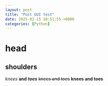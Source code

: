 ```yaml
---
layout: post
title: "Post GUI test"
date: 2025-02-15 10:51:55 +0800
categories: [Python]
---
```


# head
## shoulders
*knees*
**and**
***toes***
~~knees and toes~~
__knees and toes__

